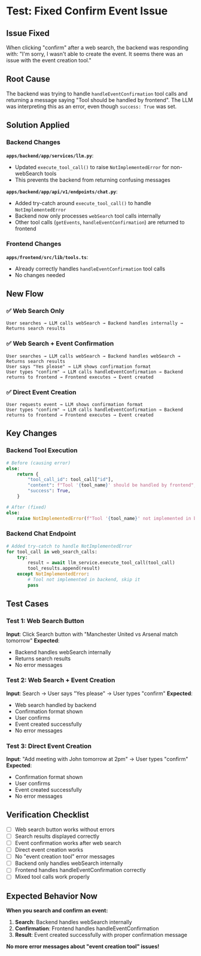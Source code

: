 # Test: Fixed Confirm Event Issue

## Issue Fixed

When clicking "confirm" after a web search, the backend was responding with:
"I'm sorry, I wasn't able to create the event. It seems there was an issue with the event creation tool."

## Root Cause

The backend was trying to handle `handleEventConfirmation` tool calls and returning a message saying "Tool should be handled by frontend". The LLM was interpreting this as an error, even though `success: True` was set.

## Solution Applied

### Backend Changes

**`apps/backend/app/services/llm.py`**:

- Updated `execute_tool_call()` to raise `NotImplementedError` for non-webSearch tools
- This prevents the backend from returning confusing messages

**`apps/backend/app/api/v1/endpoints/chat.py`**:

- Added try-catch around `execute_tool_call()` to handle `NotImplementedError`
- Backend now only processes `webSearch` tool calls internally
- Other tool calls (`getEvents`, `handleEventConfirmation`) are returned to frontend

### Frontend Changes

**`apps/frontend/src/lib/tools.ts`**:

- Already correctly handles `handleEventConfirmation` tool calls
- No changes needed

## New Flow

### ✅ Web Search Only

```
User searches → LLM calls webSearch → Backend handles internally → Returns search results
```

### ✅ Web Search + Event Confirmation

```
User searches → LLM calls webSearch → Backend handles webSearch → Returns search results
User says "Yes please" → LLM shows confirmation format
User types "confirm" → LLM calls handleEventConfirmation → Backend returns to frontend → Frontend executes → Event created
```

### ✅ Direct Event Creation

```
User requests event → LLM shows confirmation format
User types "confirm" → LLM calls handleEventConfirmation → Backend returns to frontend → Frontend executes → Event created
```

## Key Changes

### Backend Tool Execution

```python
# Before (causing error)
else:
    return {
        "tool_call_id": tool_call["id"],
        "content": f"Tool '{tool_name}' should be handled by frontend",
        "success": True,
    }

# After (fixed)
else:
    raise NotImplementedError(f"Tool '{tool_name}' not implemented in backend")
```

### Backend Chat Endpoint

```python
# Added try-catch to handle NotImplementedError
for tool_call in web_search_calls:
    try:
        result = await llm_service.execute_tool_call(tool_call)
        tool_results.append(result)
    except NotImplementedError:
        # Tool not implemented in backend, skip it
        pass
```

## Test Cases

### Test 1: Web Search Button

**Input**: Click Search button with "Manchester United vs Arsenal match tomorrow"
**Expected**:

- Backend handles webSearch internally
- Returns search results
- No error messages

### Test 2: Web Search + Event Creation

**Input**: Search → User says "Yes please" → User types "confirm"
**Expected**:

- Web search handled by backend
- Confirmation format shown
- User confirms
- Event created successfully
- No error messages

### Test 3: Direct Event Creation

**Input**: "Add meeting with John tomorrow at 2pm" → User types "confirm"
**Expected**:

- Confirmation format shown
- User confirms
- Event created successfully
- No error messages

## Verification Checklist

- [ ] Web search button works without errors
- [ ] Search results displayed correctly
- [ ] Event confirmation works after web search
- [ ] Direct event creation works
- [ ] No "event creation tool" error messages
- [ ] Backend only handles webSearch internally
- [ ] Frontend handles handleEventConfirmation correctly
- [ ] Mixed tool calls work properly

## Expected Behavior Now

**When you search and confirm an event:**

1. **Search**: Backend handles webSearch internally
2. **Confirmation**: Frontend handles handleEventConfirmation
3. **Result**: Event created successfully with proper confirmation message

**No more error messages about "event creation tool" issues!**
